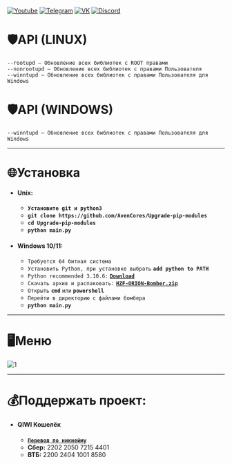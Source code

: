 [![Youtube](https://user-images.githubusercontent.com/64781822/185656066-cdb875f1-ade6-4499-ae50-79a4f61fdc3e.png)](https://www.youtube.com/c/HZFYT/) [![Telegram](https://user-images.githubusercontent.com/64781822/185657127-657c530b-3849-4931-ab91-63d6f0508330.png)](https://t.me/hzfnews) [![VK](https://user-images.githubusercontent.com/64781822/185657778-21a240e2-da1f-4b72-b37e-447c9adebfcb.png)](https://vk.com/hzforum1) [![Discord](https://user-images.githubusercontent.com/64781822/185659753-b997c6db-c91a-42c0-8876-6826d46568ba.png)](https://discord.com/invite/7bneGfUS5h)

# 🛡API (LINUX)
```
--rootupd — Обновление всех библиотек с ROOT правами
--nonrootupd — Обновление всех библиотек с правами Пользователя
--winntupd — Обновление всех библиотек с правами Пользователя для Windows
```

# 🛡API (WINDOWS)
```
--winntupd — Обновление всех библиотек с правами Пользователя для Windows
```

___
# 🌐Установка
+ #### **Unix:**
  + **`Установите git и python3`** 
  + **`git clone https://github.com/AvenCores/Upgrade-pip-modules`**
  + **`cd Upgrade-pip-modules`**
  + **`python main.py`**

+ #### **Windows 10/11:**
  + `Требуется 64 битная система`
  + `Установить Python, при установке выбрать` **`add python to PATH`**
  + `Python recommended 3.10.6:` [**`Download`**](https://www.python.org/)
  + `Скачать архив и распаковать:` [**`HZF-ORION-Bomber.zip`**](https://github.com/AvenCores/Upgrade-pip-modules/archive/refs/heads/main.zip)
  + `Открыть` **`cmd`** `или` **`powershell`**
  + `Перейти в директорию с файлами бомбера`
  + **`python main.py`**

 ___
# 🖥Меню

![1](https://i.imgur.com/JHRwixO.png)

___
# 💰Поддержать проект:

+ #### **QIWI Кошелёк**
  + [**`Перевод по никнейму`**](https://qiwi.com/n/AVENCORESDONATE)
  + **Сбер:** 2202 2050 7215 4401
  + **ВТБ:** 2200 2404 1001 8580